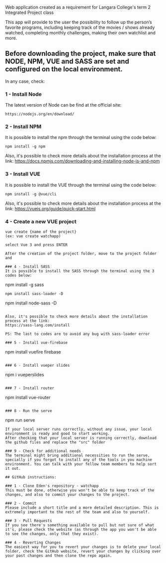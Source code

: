 Web application created as a requirement for Langara College's term 2 Integrated Project class

This app will provide to the user the possibility to follow up the person’s favorite programs, including keeping track of the movies / shows already watched, completing monthly challenges, making their own watchlist and more.

## Before downloading the project, make sure that NODE, NPM, VUE and SASS are set and configured on the local environment.
In any case, check:

### 1 - Install Node
The latest version of Node can be find at the official site:
```
https://nodejs.org/en/download/
```

### 2 - Install NPM
It is possible to install the npm through the terminal using the code below:
```
npm install -g npm
```

Also, it's possible to check more details about the installation process at the link:
https://docs.npmjs.com/downloading-and-installing-node-js-and-npm

### 3 - Install VUE
It is possible to install the VUE through the terminal using the code below:
```
npm install -g @vue/cli
```

Also, it's possible to check more details about the installation process at the link:
https://vuejs.org/guide/quick-start.html

### 4 - Create a new VUE project
```
vue create {name of the project}
(ex: vue create watchapp)

select Vue 3 and press ENTER

After the creation of the project folder, move to the project folder and

### 4 - Install SASS
It is possible to install the SASS through the terminal using the 3 codes below:
```
npm install -g sass
```
npm install sass-loader -D
```
npm install node-sass -D
```

Also, it's possible to check more details about the installation process at the link:
https://sass-lang.com/install

PS: The last to codes are to avoid any bug with sass-loader error

### 5 - Install vue-firebase
```
npm install vuefire firebase
```

### 6 - Install vueper slides
```
npm i vueperslides
```

### 7 - Install router
```
npm install vue-router
```

### 8 - Run the serve
```
npm run serve
```
If your local server runs correctly, without any issue, your local environment is ready and good to start working.
After checking that your local server is running correctly, download the github files and replace the "src" folder

### 9 - Check for additional needs
The terminal might bring additional necessities to run the serve, specially if you forgot to install any of the tools in you machine environment. You can talk with your fellow team members to help sort it out.

## GitHub instructions:

### 1 - Clone Eden's repository - watchapp
This must be done, otherwise you won't be able to keep track of the changes, and also to commit your changes to the project.

### 2 - Commit
Please include a short title and a more detailed description. This is extremely important to the rest of the team and also to yourself.

### 3 - Pull Requests
If you see there's something available to pull but not sure of what it's, please check the website (as through the app you won't be able to see the changes, only that they exist).

### 4 - Reverting Changes
The easiest way for you to revert your changes is to delete your local folder, check the GitHub website, revert your changes by clicking over your past changes and then clone the repo again.
